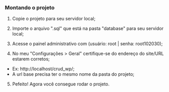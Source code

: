 ### Montando o projeto ###

1) Copie o projeto para seu servidor local;

2) Importe o arquivo ".sql" que está na pasta "database" para seu servidor local;

3) Acesse o painel administrativo com (usuário: root | senha: root102030);

4) No meu "Configurações > Geral" certifique-se do endereço do site/URL estarem corretos;
  - Ex: http://localhost/crud_wp/;
  - A url base precisa ter o mesmo nome da pasta do projeto;

5) Pefeito! Agora você consegue rodar o projeto.
